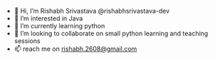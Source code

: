 - 👋 Hi, I’m Rishabh Srivastava 
@rishabhsrivastava-dev
- 👀 I’m interested in Java 
- 🌱 I’m currently learning python 
- 💞️ I’m looking to collaborate on small python learning and teaching sessions
- 📫 reach me on rishabh.2608@gmail.com

<!---
rishabhsrivastava-dev/rishabhsrivastava-dev is a ✨ special ✨ repository because its `README.md` (this file) appears on your GitHub profile.
You can click the Preview link to take a look at your changes.
--->
